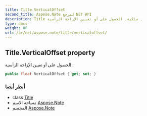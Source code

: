 ```yaml
---
title: Title.VerticalOffset
second_title: Aspose.Note لمرجع NET API
description: Title ملكية. الحصول على أو تعيين الإزاحة الرأسية .
type: docs
weight: 80
url: /ar/net/aspose.note/title/verticaloffset/
---
```

## Title.VerticalOffset property

الحصول على أو تعيين الإزاحة الرأسية .

```csharp
public float VerticalOffset { get; set; }
```

### أنظر أيضا

* class [Title](../)
* مساحة الاسم [Aspose.Note](../../title/)
* المجسم [Aspose.Note](../../../)


